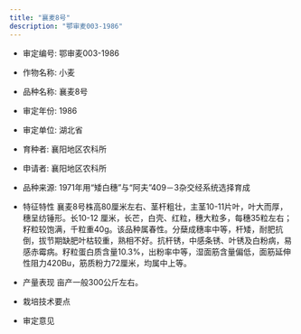 ```yaml
---
title: "襄麦8号"
description: "鄂审麦003-1986"
---
```

* 审定编号:  鄂审麦003-1986

*  作物名称:  小麦

*  品种名称:  襄麦8号

*  审定年份:  1986

*  审定单位:  湖北省

* 育种者:  襄阳地区农科所

*  申请者:  襄阳地区农科所

*  品种来源:  1971年用“矮白穗”与“阿夫”409－3杂交经系统选择育成

*  特征特性
襄麦8号株高80厘米左右、茎杆粗壮，主茎10-11片叶，叶大而厚，穗呈纺锤形。长10-12 厘米，长芒，白壳、红粒，穗大粒多，每穗35粒左右；籽粒较饱满，千粒重40g。该品种属春性。分蘖成穗率中等，杆矮，耐肥抗倒，拔节期缺肥叶枯较重，熟相不好。抗杆锈，中感条锈、叶锈及白粉病，易感赤霉病。籽粒蛋白质含量10.3%，出粉率中等，湿面筋含量偏低，面筋延伸性阻力420Bu，筋质粉力72厘米，均属中上等。


*  产量表现
亩产一般300公斤左右。

*  栽培技术要点


*  审定意见

